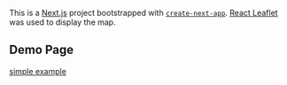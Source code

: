 This is a [Next.js](https://nextjs.org/) project bootstrapped with [`create-next-app`](https://github.com/vercel/next.js/tree/canary/packages/create-next-app).
[React Leaflet](https://react-leaflet.js.org/) was used to display the map.

## Demo Page
[simple example](https://nextjs-maps.vercel.app/)
